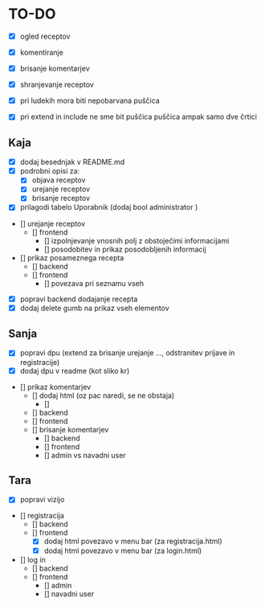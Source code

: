 # TO-DO
- [x] ogled receptov
- [X] komentiranje
- [X] brisanje komentarjev
- [x] shranjevanje receptov
- [x] pri ludekih mora biti nepobarvana puščica
- [x] pri extend in include ne sme bit puščica puščica ampak samo dve črtici




## Kaja
- [x] dodaj besednjak v README.md
- [x] podrobni opisi za:
    - [x] objava receptov
    - [x] urejanje receptov
    - [x] brisanje receptov 
- [x] prilagodi tabelo Uporabnik (dodaj bool administrator )
- [] urejanje receptov
    - [] frontend
        - [] izpolnjevanje vnosnih polj z obstoječimi informacijami
        - [] posodobitev in prikaz posodobljenih informacij
- [] prikaz posameznega recepta
    - [] backend
    - [] frontend
        - [] povezava pri seznamu vseh 
- [x] popravi backend dodajanje recepta
- [x] dodaj delete gumb na prikaz vseh elementov
        
<!-- ???
 - [] dodajanje receptov med priljubljene
    - [] backend
        - [] prilagodi bazo
    - [] frontend
        - [] html site s priljubljenimi recepti -->


## Sanja
- [X] popravi dpu (extend za brisanje urejanje ..., odstranitev prijave in registracije)
- [X] dodaj dpu v readme (kot sliko kr) <!-- Ne gre dodati kot sliko, lahko samo povezavo/pot do nje -->
- [] prikaz komentarjev
    - [] dodaj html (oz pac naredi, se ne obstaja)
        - [] 
    - [] backend 
    - [] frontend
    - [] brisanje komentarjev
        - [] backend 
        - [] frontend
        - [] admin vs navadni user 

## Tara
- [X] popravi vizijo
- [] registracija
    - [] backend
    - [] frontend
        - [X] dodaj html povezavo v menu bar (za registracija.html)
        - [X] dodaj html povezavo v menu bar (za login.html)
- [] log in 
    - [] backend 
    - [] frontend
        - [] admin
        - [] navadni user 



